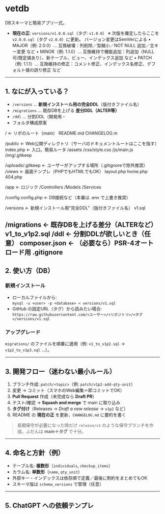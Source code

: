 # vetdb
DBスキーマと簡易アプリ一式。

- **現在の正**: `versions/v1.0.0.sql`（タグ: `v1.0.0`） 
※ 次版を確定したらここを `v2.0.0.sql`（タグ `v2.0.0`）に更新。
バージョン変更はSemVerによる
	•	MAJOR（例: 2.0.0）… 互換破壊：列削除／型縮小／NOT NULL 追加／主キー変更 など
	•	MINOR（例: 1.1.0）… 互換維持で機能追加：列追加（NULL可/既定値あり）、新テーブル、ビュー、インデックス追加 など
	•	PATCH（例: 1.1.1）… 互換維持の修正：コメント修正、インデックス名修正、デフォルト値の誤り修正 など
---

## 1. なにが入っている？
- `/versions` … **新規インストール用の完全DDL**（版付きファイル名）
- `/migrations` … 既存DBを上げる **差分DDL（ALTER等）**
- `/ddl` … 分割DDL（開発用・
- フォルダ構成原案

/                 ← リポのルート（main）
  README.md
  CHANGELOG.m

/public         ← Web公開ディレクトリ（サーバのドキュメントルートはここを指す）
    index.php     ← 入口。簡易ルータ
  /assets
      /css/style.css
      /js/main.js
      /img/.gitkeep

/uploads/.gitkeep  ← ユーザーがアップする場所（.gitignoreで除外推奨）
/views          ← 画面テンプレ（PHPでもHTMLでもOK）
    layout.php
    home.php
    404.php

/app            ← ロジック
    /Controllers
    /Models
    /Services

/config
    config.php    ← DB接続など（本番は .env で上書き推奨）

/versions       ← 新規インストール用“完全DDL”（版付きファイル名）
    v1.sql

/migrations     ← 既存DBを上げる差分（ALTERなど）
    v1_to_v1p2.sql
/ddl            ← 分割DDLが欲しいとき（任意）
  composer.json   ← （必要なら）PSR-4オートロード用
  .gitignore
---

## 2. 使い方（DB）

### 新規インストール
- ローカルファイルから:  
  `mysql -u <user> -p <database> < versions/v1.sql`
- GitHub の固定URL（タグ）から読みたい場合:  
  `https://raw.githubusercontent.com/<ユーザー>/<リポジトリ>/<タグ>/versions/v1.sql`

### アップグレード
`migrations/` のファイルを順番に適用（例: `v1_to_v1p2.sql` → `v1p2_to_v1p3.sql` …）。

---

## 3. 開発フロー（迷わない最小ルール）
1. ブランチ作成: `patch/<topic>`（例: `patch/v1p2-add-qty-unit`）
2. 変更 → コミット（スマホのWeb編集＝即コミットでOK）
3. **Pull Request** 作成（未完成なら **Draft PR**）
4. テスト/確認 → **Squash and merge** で main に取り込み
5. **タグ付け**（Releases → *Draft a new release* → `v1p2` など）
6. README の **現在の正** を更新、`CHANGELOG.md` に要約を書く

> 長期保守が必要になった時だけ `release/v1` のような保守ブランチを作成。ふだんは **main＋タグ** で十分。

---

## 4. 命名と方針（例）
- テーブル名: **複数形**（`individuals`, `checkup_items`）  
- カラム名: **単数形**（`name`, `qty_unit`）  
- 外部キー・インデックスは依存順で定義／最後に制約をまとめてもOK  
- スキーマ版は `schema_versions` で管理（任意）

---

## 5. ChatGPT への依頼テンプレ
